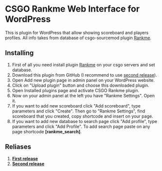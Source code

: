 # CSGO Rankme Web Interface for WordPress
This is plugin for WordPress that allow showing scoreboard and players profiles. All info takes from database of csgo-sourcemod plugin [Rankme](https://forums.alliedmods.net/showthread.php?t=290063).

## Installing
1) First of all you need install plugin [Rankme](https://forums.alliedmods.net/showthread.php?t=290063) on your csgo servers and set database.
2) Download this plugin from GitHub (I recommend to use [second release](https://github.com/Munoon/CSGO-Rankme-Web-Interface-for-WordPress/releases/tag/1.1)).
3) Open Add new plugin page in admin panel on your WordPress website.
4) Click on "Upload plugin" button and choose this downloaded plugin.
5) Open Installed plugins page and activate CSGO Rankme plugin.
6) Now on your admin panel at the left you have "Rankme Settings". Open it.
7) If you want to add new scoreboard click "Add scoreboard", type parameters and click "Create". Then go to "Rankme Settings", find scoreboard that you created, copy shortcode and insert on your page.
8) If you want to add new database to search page click "Add profile", type parameters and click "Add Profile". To add search page paste on any page shortcode **[rankme_search]**.

## Reliases
1) **[First release](https://github.com/Munoon/CSGO-Rankme-Web-Interface-for-WordPress/releases/tag/1.0)**
2) **[Second release](https://github.com/Munoon/CSGO-Rankme-Web-Interface-for-WordPress/releases/tag/1.1)**
